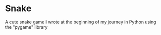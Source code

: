 # Snake
A cute snake game I wrote at the beginning of my journey in Python using the "pygame" library
